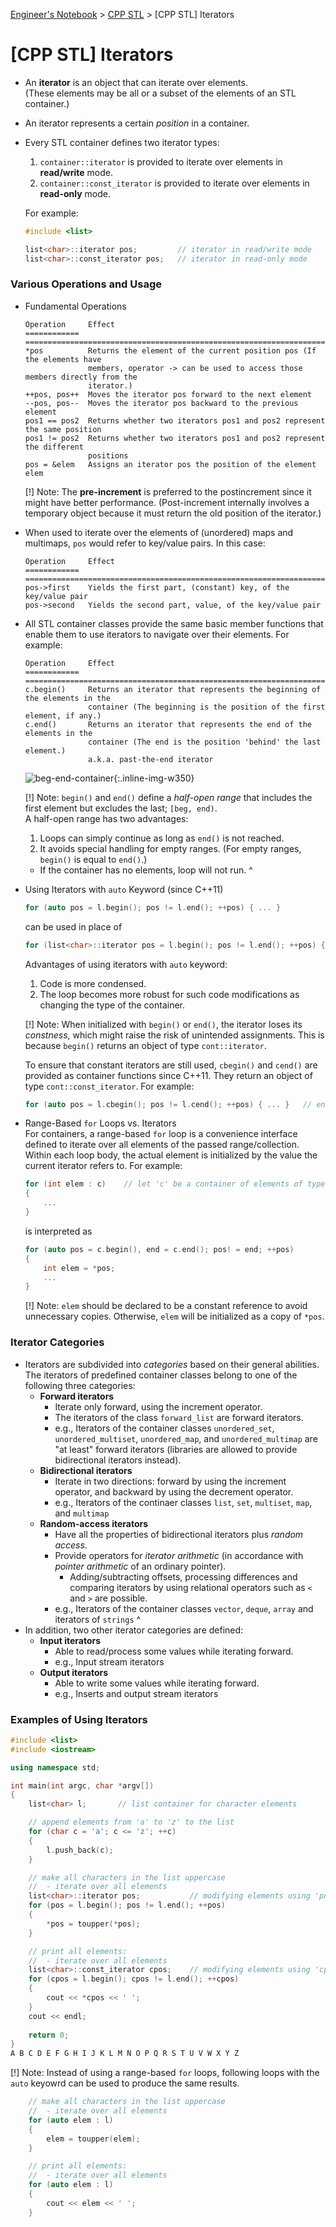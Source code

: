 <a href="../">Engineer's Notebook</a> > <a href="../cpp-stl">CPP STL</a> > [CPP STL] Iterators

# [CPP STL] Iterators



* An **iterator** is an object that can iterate over elements.    
  (These elements may be all or a subset of the elements of an STL container.)
* An iterator represents a certain *position* in a container.
* Every STL container defines two iterator types:
  1. `container::iterator` is provided to iterate over elements in **read/write** mode. 
  2. `container::const_iterator` is provided to iterate over elements in **read-only** mode. 
  
  For example:
  ```cpp
  #include <list>
  
  list<char>::iterator pos;         // iterator in read/write mode
  list<char>::const_iterator pos;   // iterator in read-only mode
  ```
  
### Various Operations and Usage

* Fundamental Operations
  ```plain
  Operation     Effect
  ============  ==========================================================================
  *pos          Returns the element of the current position pos (If the elements have
                members, operator -> can be used to access those members directly from the 
                iterator.)
  ++pos, pos++  Moves the iterator pos forward to the next element
  --pos, pos--  Moves the iterator pos backward to the previous element
  pos1 == pos2  Returns whether two iterators pos1 and pos2 represent the same position
  pos1 != pos2  Returns whether two iterators pos1 and pos2 represent the different
                positions
  pos = &elem   Assigns an iterator pos the position of the element elem
  ```
  [!] Note: The **pre-increment** is preferred to the postincrement since it might have
  better performance. (Post-increment internally involves a temporary object because it 
  must return the old position of the iterator.)
* When used to iterate over the elements of (unordered) maps and multimaps, `pos` would
  refer to key/value pairs. In this case:
  
  ```plain
  Operation     Effect
  ============  ==========================================================================
  pos->first    Yields the first part, (constant) key, of the key/value pair 
  pos->second   Yields the second part, value, of the key/value pair 
  ```
* All STL container classes provide the same basic member functions that enable them to
  use iterators to navigate over their elements. For example:

  ```plain
  Operation     Effect
  ============  ==========================================================================
  c.begin()     Returns an iterator that represents the beginning of the elements in the
                container (The beginning is the position of the first element, if any.)
  c.end()       Returns an iterator that represents the end of the elements in the
                container (The end is the position 'behind' the last element.)
                a.k.a. past-the-end iterator
  ```
  ![beg-end-container]({{site.baseurl}}/img/cpp-ds-algo/beg-end-container.png){:.inline-img-w350}

  [!] Note: `begin()` and `end()` define a *half-open range* that includes the first
  element but excludes the last; `[beg, end)`.   
  A half-open range has two advantages:   
  
  1. Loops can simply continue as long as `end()` is not reached.
  2. It avoids special handling for empty ranges. (For empty ranges, `begin()` is equal to
  `end()`.)
    - If the container has no elements, loop will not run.
  ^
* Using Iterators with `auto` Keyword (since C++11)
  ```cpp
  for (auto pos = l.begin(); pos != l.end(); ++pos) { ... }
  ```
  can be used in place of
  ```cpp
  for (list<char>::iterator pos = l.begin(); pos != l.end(); ++pos) { ... }
  ```
  Advantages of using iterators with `auto` keyword:
  1. Code is more condensed.
  2. The loop becomes more robust for such code modifications as changing the type of the
  container.  

  [!] Note: When initialized with `begin()` or `end()`, the iterator loses its 
  *constness*, which might raise the risk of unintended assignments. This is because 
  `begin()` returns an object of type `cont::iterator`.

  To ensure that constant iterators are still used, `cbegin()` and `cend()` are provided
  as container functions since C++11. They return an object of type
  `cont::const_iterator`. For example:
  ```cpp
  for (auto pos = l.cbegin(); pos != l.cend(); ++pos) { ... }   // ensures const iterator
  ```
* Range-Based `for` Loops vs. Iterators   
  For containers, a range-based `for` loop is a convenience interface defined to iterate
  over all elements of the passed range/collection. Within each loop body, the actual
  element is initialized by the value the current iterator refers to. For example:
  ```cpp
  for (int elem : c)    // let 'c' be a container of elements of type 'int'
  {
      ...
  }
  ```
  is interpreted as
  ```cpp
  for (auto pos = c.begin(), end = c.end(); pos! = end; ++pos)
  {
      int elem = *pos;
      ...
  }
  ```
  [!] Note: `elem` should be declared to be a constant reference to avoid unnecessary
  copies. Otherwise, `elem` will be initialized as a copy of `*pos`.

### Iterator Categories

* Iterators are subdivided into *categories* based on their general abilities. The
  iterators of predefined container classes belong to one of the following three
  categories:
    - **Forward iterators**
        - Iterate only forward, using the increment operator.
        - The iterators of the class `forward_list` are forward iterators.
        - e.g., Iterators of the container classes `unordered_set`, 
          `unordered_multiset`, `unordered_map`, and `unordered_multimap` are "at least"
          forward iterators (libraries are allowed to provide bidirectional iterators 
          instead).
    - **Bidirectional iterators**
        - Iterate in two directions: forward by using the increment operator, and
          backward by using the decrement operator.
        - e.g., Iterators of the continaer classes `list`, `set`, `multiset`, `map`, 
          and `multimap`
    - **Random-access iterators**
        - Have all the properties of bidirectional iterators plus *random access*.
        - Provide operators for *iterator arithmetic* (in accordance with *pointer
          arithmetic* of an ordinary pointer).
            - Adding/subtracting offsets, processing differences and comparing iterators
              by using relational operators such as `<` and `>` are possible.
        - e.g., Iterators of the container classes `vector`, `deque`, `array` and 
          iterators of `strings`
          ^
* In addition, two other iterator categories are defined:
    - **Input iterators**
        - Able to read/process some values while iterating forward.
        - e.g., Input stream iterators
    - **Output iterators**
        - Able to write some values while iterating forward.
        - e.g., Inserts and output stream iterators

### Examples of Using Iterators

```cpp
#include <list>
#include <iostream>

using namespace std;

int main(int argc, char *argv[])
{
    list<char> l;       // list container for character elements

    // append elements from 'a' to 'z' to the list 
    for (char c = 'a'; c <= 'z'; ++c)
    {
        l.push_back(c);
    }

    // make all characters in the list uppercase
    //  - iterate over all elements
    list<char>::iterator pos;           // modifying elements using 'pos' is allowed
    for (pos = l.begin(); pos != l.end(); ++pos)
    {
        *pos = toupper(*pos);
    }

    // print all elements:
    //  - iterate over all elements
    list<char>::const_iterator cpos;    // modifying elements using 'cpos' is not allowed
    for (cpos = l.begin(); cpos != l.end(); ++cpos)
    {
        cout << *cpos << ' ';
    }
    cout << endl;
    
    return 0;
}
A B C D E F G H I J K L M N O P Q R S T U V W X Y Z
```
[!] Note: Instead of using a range-based `for` loops, following loops with the `auto` 
keyowrd can be used to produce the same results.
```cpp
    // make all characters in the list uppercase
    //  - iterate over all elements
    for (auto elem : l)
    {
        elem = toupper(elem);
    }

    // print all elements:
    //  - iterate over all elements
    for (auto elem : l)
    {
        cout << elem << ' ';
    }
```